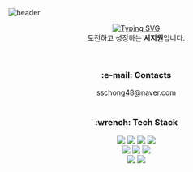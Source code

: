 ![header](https://capsule-render.vercel.app/api?type=waving&color=FFDA33&height=300&section=header&text=Welcome&desc=jiwon's%20GitHub%20Profile&descAlignY=62&fontSize=70&fontColor=ffffff&animation=scaleIn)

<div align='center'>
  <p>
    <a href="https://git.io/typing-svg"><img src="https://readme-typing-svg.demolab.com?font=Fira+Code&duration=2000&pause=1000&color=000000&center=true&vCenter=true&width=100&lines=%EC%95%88%EB%85%95%ED%95%98%EC%84%B8%EC%9A%94!" alt="Typing SVG" /></a>
    <br/>
    도전하고 성장하는 <b>서지원</b>입니다.
  </p>
  <br/>
  
  <h3>:e-mail: Contacts</h3>
  sschong48@naver.com
  <br/><br/>
  
  <h3>:wrench: Tech Stack</h3>
  <img src="https://img.shields.io/badge/HTML5-E34F26?style=for-the-badge&logo=HTML5&logoColor=white"> <img src="https://img.shields.io/badge/CSS3-1572B6?style=for-the-badge&logo=CSS3&logoColor=white"> <img src="https://img.shields.io/badge/JavaScript-F7DF1E?style=for-the-badge&logo=JavaScript&logoColor=white"> <img src="https://img.shields.io/badge/React-61DAFB?style=for-the-badge&logo=React&logoColor=white"> 
  <br/> <img src="https://img.shields.io/badge/Bootstrap-7952B3?style=for-the-badge&logo=Bootstrap&logoColor=white"> <img src="https://img.shields.io/badge/MUI-007FFF?style=for-the-badge&logo=MUI&logoColor=white"> <img src="https://img.shields.io/badge/styled-components-DB7093?style=for-the-badge&logo=styled-components&logoColor=white">
  <br/>
  <img src="https://img.shields.io/badge/Node.js-339933?style=for-the-badge&logo=Node.js&logoColor=white"> 
  <img src="https://img.shields.io/badge/MySQL-4479A1?style=for-the-badge&logo=MySQL&logoColor=white"> 
  
</div>
